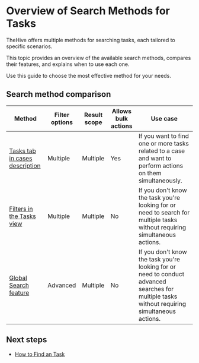 # Overview of Search Methods for Tasks

TheHive offers multiple methods for searching tasks, each tailored to specific scenarios.

This topic provides an overview of the available search methods, compares their features, and explains when to use each one.

Use this guide to choose the most effective method for your needs.

## Search method comparison

| Method | Filter options | Result scope | Allows bulk actions | Use case |
| -------| ------------------| --------| --------------------| ---------|
| [Tasks tab in cases description](xxx) | Multiple | Multiple | Yes | If you want to find one or more tasks related to a case and want to perform actions on them simultaneously. |
| [Filters in the Tasks view](xxx) | Multiple | Multiple | No | If you don't know the task you're looking for or need to search for multiple tasks without requiring simultaneous actions. |
| [Global Search feature](xxx) | Advanced | Multiple | No | If you don't know the task you're looking for or need to conduct advanced searches for multiple tasks without requiring simultaneous actions. |

## Next steps
* [How to Find an Task](find-an-task.md)